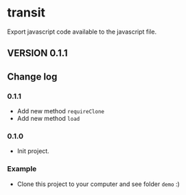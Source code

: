 transit
=======

Export javascript code available to the javascript file.


## VERSION 0.1.1


## Change log


### 0.1.1
- Add new method `requireClone`
- Add new method `load`


### 0.1.0

- Init project.


### Example

- Clone this project to your computer and see folder `demo` :)